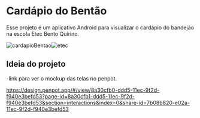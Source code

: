 # Cardápio do Bentão

Esse projeto é um aplicativo Android para visualizar o cardápio do bandejão na escola Etec Bento Quirino.

![cardapioBentao](https://user-images.githubusercontent.com/81270407/171981966-61505309-2b69-4dbd-bfd6-3d9ea4c15d53.png)![etec](https://user-images.githubusercontent.com/81270407/171981969-9f6b4101-5db4-4226-9e80-85f3a4542277.png)


## Ideia do projeto
-link para ver o mockup das telas no penpot. 

https://design.penpot.app/#/view/8a30cfb0-ddd5-11ec-9f2d-f940e3befd53?page-id=8a30cfb1-ddd5-11ec-9f2d-f940e3befd53&section=interactions&index=0&share-id=7b08b820-e02a-11ec-9f2d-f940e3befd53
